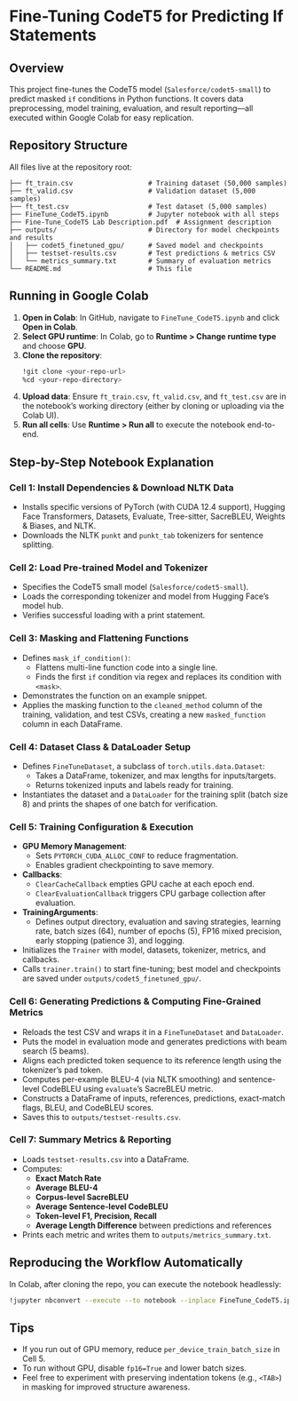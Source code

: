 # Fine-Tuning CodeT5 for Predicting If Statements

## Overview
This project fine-tunes the CodeT5 model (`Salesforce/codet5-small`) to predict masked `if` conditions in Python functions. It covers data preprocessing, model training, evaluation, and result reporting—all executed within Google Colab for easy replication.

## Repository Structure
All files live at the repository root:
```
├── ft_train.csv                   # Training dataset (50,000 samples)
├── ft_valid.csv                   # Validation dataset (5,000 samples)
├── ft_test.csv                    # Test dataset (5,000 samples)
├── FineTune_CodeT5.ipynb          # Jupyter notebook with all steps
├── Fine-Tune_CodeT5 Lab Description.pdf  # Assignment description
├── outputs/                       # Directory for model checkpoints and results
│   ├── codet5_finetuned_gpu/      # Saved model and checkpoints
│   ├── testset-results.csv        # Test predictions & metrics CSV
│   └── metrics_summary.txt        # Summary of evaluation metrics
└── README.md                      # This file
```

## Running in Google Colab
1. **Open in Colab**: In GitHub, navigate to `FineTune_CodeT5.ipynb` and click **Open in Colab**.
2. **Select GPU runtime**: In Colab, go to **Runtime > Change runtime type** and choose **GPU**.
3. **Clone the repository**:
   ```bash
   !git clone <your-repo-url>
   %cd <your-repo-directory>
   ```
4. **Upload data**: Ensure `ft_train.csv`, `ft_valid.csv`, and `ft_test.csv` are in the notebook’s working directory (either by cloning or uploading via the Colab UI).
5. **Run all cells**: Use **Runtime > Run all** to execute the notebook end-to-end.

## Step-by-Step Notebook Explanation

### Cell 1: Install Dependencies & Download NLTK Data
- Installs specific versions of PyTorch (with CUDA 12.4 support), Hugging Face Transformers, Datasets, Evaluate, Tree-sitter, SacreBLEU, Weights & Biases, and NLTK.
- Downloads the NLTK `punkt` and `punkt_tab` tokenizers for sentence splitting.

### Cell 2: Load Pre-trained Model and Tokenizer
- Specifies the CodeT5 small model (`Salesforce/codet5-small`).
- Loads the corresponding tokenizer and model from Hugging Face’s model hub.
- Verifies successful loading with a print statement.

### Cell 3: Masking and Flattening Functions
- Defines `mask_if_condition()`:
  - Flattens multi-line function code into a single line.
  - Finds the first `if` condition via regex and replaces its condition with `<mask>`.
- Demonstrates the function on an example snippet.
- Applies the masking function to the `cleaned_method` column of the training, validation, and test CSVs, creating a new `masked_function` column in each DataFrame.

### Cell 4: Dataset Class & DataLoader Setup
- Defines `FineTuneDataset`, a subclass of `torch.utils.data.Dataset`:
  - Takes a DataFrame, tokenizer, and max lengths for inputs/targets.
  - Returns tokenized inputs and labels ready for training.
- Instantiates the dataset and a `DataLoader` for the training split (batch size 8) and prints the shapes of one batch for verification.

### Cell 5: Training Configuration & Execution
- **GPU Memory Management**:
  - Sets `PYTORCH_CUDA_ALLOC_CONF` to reduce fragmentation.
  - Enables gradient checkpointing to save memory.
- **Callbacks**:
  - `ClearCacheCallback` empties GPU cache at each epoch end.
  - `ClearEvaluationCallback` triggers CPU garbage collection after evaluation.
- **TrainingArguments**:
  - Defines output directory, evaluation and saving strategies, learning rate, batch sizes (64), number of epochs (5), FP16 mixed precision, early stopping (patience 3), and logging.
- Initializes the `Trainer` with model, datasets, tokenizer, metrics, and callbacks.
- Calls `trainer.train()` to start fine-tuning; best model and checkpoints are saved under `outputs/codet5_finetuned_gpu/`.

### Cell 6: Generating Predictions & Computing Fine-Grained Metrics
- Reloads the test CSV and wraps it in a `FineTuneDataset` and `DataLoader`.
- Puts the model in evaluation mode and generates predictions with beam search (5 beams).
- Aligns each predicted token sequence to its reference length using the tokenizer’s pad token.
- Computes per-example BLEU-4 (via NLTK smoothing) and sentence-level CodeBLEU using `evaluate`’s SacreBLEU metric.
- Constructs a DataFrame of inputs, references, predictions, exact-match flags, BLEU, and CodeBLEU scores.
- Saves this to `outputs/testset-results.csv`.

### Cell 7: Summary Metrics & Reporting
- Loads `testset-results.csv` into a DataFrame.
- Computes:
  - **Exact Match Rate**
  - **Average BLEU-4**
  - **Corpus-level SacreBLEU**
  - **Average Sentence-level CodeBLEU**
  - **Token-level F1, Precision, Recall**
  - **Average Length Difference** between predictions and references
- Prints each metric and writes them to `outputs/metrics_summary.txt`.

## Reproducing the Workflow Automatically
In Colab, after cloning the repo, you can execute the notebook headlessly:
```bash
!jupyter nbconvert --execute --to notebook --inplace FineTune_CodeT5.ipynb
```

## Tips
- If you run out of GPU memory, reduce `per_device_train_batch_size` in Cell 5.
- To run without GPU, disable `fp16=True` and lower batch sizes.
- Feel free to experiment with preserving indentation tokens (e.g., `<TAB>`) in masking for improved structure awareness.


